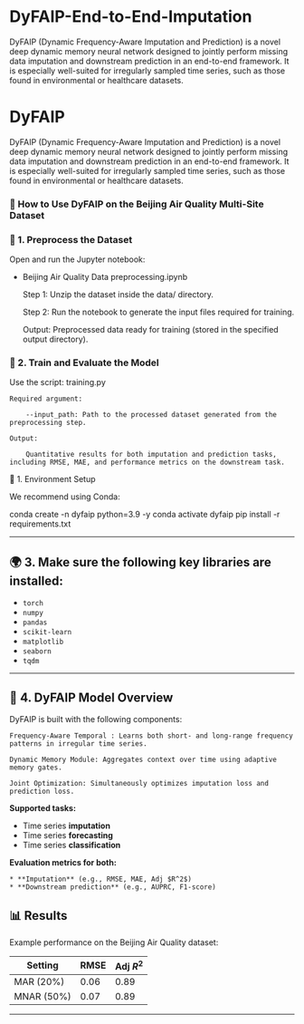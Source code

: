 # DyFAIP-End-to-End-Imputation
DyFAIP (Dynamic Frequency-Aware Imputation and Prediction) is a novel deep dynamic memory neural network designed to jointly perform missing data imputation and downstream prediction in an end-to-end framework. It is especially well-suited for irregularly sampled time series, such as those found in environmental or healthcare datasets.


# DyFAIP

DyFAIP (Dynamic Frequency-Aware Imputation and Prediction) is a novel deep dynamic memory neural network designed to jointly perform missing data imputation and downstream prediction in an end-to-end framework. It is especially well-suited for irregularly sampled time series, such as those found in environmental or healthcare datasets.


### 📘 How to Use DyFAIP on the Beijing Air Quality Multi-Site Dataset

### 🧹 1. Preprocess the Dataset


Open and run the Jupyter notebook:

* Beijing Air Quality Data preprocessing.ipynb

    Step 1: Unzip the dataset inside the data/ directory.

    Step 2: Run the notebook to generate the input files required for training.

    Output: Preprocessed data ready for training (stored in the specified output directory).


### 🚀  2. Train and Evaluate the Model


Use the script:
training.py

    Required argument:

        --input_path: Path to the processed dataset generated from the preprocessing step.

    Output:

        Quantitative results for both imputation and prediction tasks, including RMSE, MAE, and performance metrics on the downstream task.

🔧 1. Environment Setup

We recommend using Conda:

conda create -n dyfaip python=3.9 -y
conda activate dyfaip
pip install -r requirements.txt

---

## 🌍 3. Make sure the following key libraries are installed:

* `torch`
* `numpy`
* `pandas`
* `scikit-learn`
* `matplotlib`
* `seaborn`
* `tqdm`

---


## 🧠 4. DyFAIP Model Overview

DyFAIP is built with the following components:

    Frequency-Aware Temporal : Learns both short- and long-range frequency patterns in irregular time series.

    Dynamic Memory Module: Aggregates context over time using adaptive memory gates.

    Joint Optimization: Simultaneously optimizes imputation loss and prediction loss.

**Supported tasks:**

* Time series **imputation**
* Time series **forecasting**
* Time series **classification**

**Evaluation metrics for both:**

    * **Imputation** (e.g., RMSE, MAE, Adj $R^2$)
    * **Downstream prediction** (e.g., AUPRC, F1-score)


## 📊 Results

Example performance on the Beijing Air Quality dataset:

| Setting    | RMSE | Adj $R^2$ |
| ---------- | ---- | --------- |
| MAR (20%)  | 0.06 | 0.89      |
| MNAR (50%) | 0.07 | 0.89      |

---

